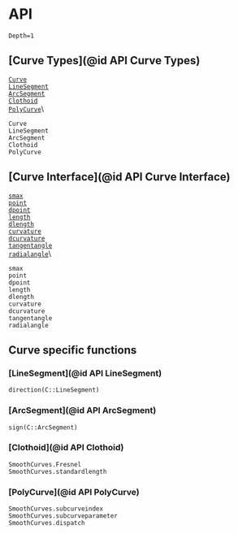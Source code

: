 # API

```@contents
Depth=1
```

## [Curve Types](@id API Curve Types)

[`Curve`](@ref)\
[`LineSegment`](@ref)\
[`ArcSegment`](@ref)\
[`Clothoid`](@ref)\
[`PolyCurve`](@ref)\

```@docs
Curve
LineSegment
ArcSegment
Clothoid
PolyCurve
```

## [Curve Interface](@id API Curve Interface)

[`smax`](@ref)\
[`point`](@ref)\
[`dpoint`](@ref)\
[`length`](@ref)\
[`dlength`](@ref)\
[`curvature`](@ref)\
[`dcurvature`](@ref)\
[`tangentangle`](@ref)\
[`radialangle`](@ref)\

```@docs
smax
point
dpoint
length
dlength
curvature
dcurvature
tangentangle
radialangle
```

## Curve specific functions

### [LineSegment](@id API LineSegment)

```@docs
direction(C::LineSegment)
```

### [ArcSegment](@id API ArcSegment)

```@docs
sign(C::ArcSegment)
```

### [Clothoid](@id API Clothoid)

```@docs
SmoothCurves.Fresnel
SmoothCurves.standardlength
```

### [PolyCurve](@id API PolyCurve)

```@docs
SmoothCurves.subcurveindex
SmoothCurves.subcurveparameter
SmoothCurves.dispatch
```
